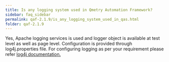 ```yaml
---
title: Is any logging system used in Qmetry Automation Framework?
sidebar: faq_sidebar
permalink: qaf-2.1.9/is_any_logging_system_used_in_qas.html
folder: qaf-2.1.9
---
```



Yes, Apache logging services is used and logger object is available at test level as well as page level. Configuration is provided through log4j.properties file. For configuring logging as per your requirement please refer [log4j documentation.](http://logging.apache.org/log4j/1.2/manual.html)
